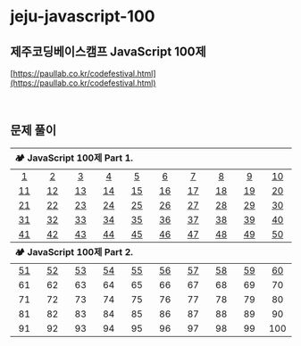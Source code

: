 # jeju-javascript-100

## 제주코딩베이스캠프 JavaScript 100제

[https://paullab.co.kr/codefestival.html](https://paullab.co.kr/codefestival.html)

<br>

## 문제 풀이

<table style="text-align:center;">
    <thead align="left">
        <tr>
            <th width="100%" colspan="10">🏕 JavaScript 100제 Part 1.</th>
        </tr>
    </thead>
    <tbody>
        <tr align="center">
            <td width="80px"><a href="./part1/1.js">1</a></td>
            <td width="80px"><a href="./part1/2.js">2</a></td>
            <td width="80px"><a href="./part1/3.js">3</a></td>
            <td width="80px"><a href="./part1/4.js">4</a></td>
            <td width="80px"><a href="./part1/5.js">5</a></td>
            <td width="80px"><a href="./part1/6.js">6</a></td>
            <td width="80px"><a href="./part1/7.js">7</a></td>
            <td width="80px"><a href="./part1/8.js">8</a></td>
            <td width="80px"><a href="./part1/9.js">9</a></td>
            <td width="80px"><a href="./part1/10.js">10</a></td>
        </tr>
        <tr align="center">
            <td><a href="./part1/11.js">11</a></td>
            <td><a href="./part1/12.js">12</a></td>
            <td><a href="./part1/13.js">13</a></td>
            <td><a href="./part1/14.js">14</a></td>
            <td><a href="./part1/15.js">15</a></td>
            <td><a href="./part1/16.js">16</a></td>
            <td><a href="./part1/17.js">17</a></td>
            <td><a href="./part1/18.js">18</a></td>
            <td><a href="./part1/19.js">19</a></td>
            <td><a href="./part1/20.js">20</a></td>
        </tr>
        <tr align="center">
            <td><a href="./part1/21.js">21</a></td>
            <td><a href="./part1/21.js">22</a></td>
            <td><a href="./part1/21.js">23</a></td>
            <td><a href="./part1/21.js">24</a></td>
            <td><a href="./part1/21.js">25</a></td>
            <td><a href="./part1/26.js">26</a></td>
            <td><a href="./part1/27.js">27</a></td>
            <td><a href="./part1/28.js">28</a></td>
            <td><a href="./part1/29.js">29</a></td>
            <td><a href="./part1/30.js">30</a></td>
        </tr>
        <tr align="center">
            <td><a href="./part1/31.js">31</a></td>
            <td><a href="./part1/32.js">32</a></td>
            <td><a href="./part1/33.js">33</a></td>
            <td><a href="./part1/34.js">34</a></td>
            <td><a href="./part1/35.js">35</a></td>
            <td><a href="./part1/36.js">36</a></td>
            <td><a href="./part1/37.js">37</a></td>
            <td><a href="./part1/38.js">38</a></td>
            <td><a href="./part1/39.js">39</a></td>
            <td><a href="./part1/40.js">40</a></td>
        </tr>
        <tr align="center">
            <td><a href="./part1/41.js">41</a></td>
            <td><a href="./part1/42.js">42</a></td>
            <td><a href="./part1/43.js">43</a></td>
            <td><a href="./part1/44.js">44</a></td>
            <td><a href="./part1/45.js">45</a></td>
            <td><a href="./part1/46.js">46</a></td>
            <td><a href="./part1/47.js">47</a></td>
            <td><a href="./part1/48.js">48</a></td>
            <td><a href="./part1/49.js">49</a></td>
            <td><a href="./part1/50.js">50</a></td>
        </tr>
    </tbody>
    <thead align="left">
        <tr>
            <th width="100%" colspan="10">🏕 JavaScript 100제 Part 2.</th>
        </tr>
    </thead>
    <tbody>
        <tr align="center">
            <td><a href="./part2/51.js">51</a></td>
            <td><a href="./part2/52.js">52</a></td>
            <td><a href="./part2/53.js">53</a></td>
            <td><a href="./part2/54.js">54</a></td>
            <td><a href="./part2/55.js">55</a></td>
            <td><a href="./part2/56.js">56</a></td>
            <td><a href="./part2/57.js">57</a></td>
            <td><a href="./part2/58.js">58</a></td>
            <td><a href="./part2/59.js">59</a></td>
            <td><a href="./part2/60.js">60</a></td>
        </tr>
        <tr align="center">
            <td><a>61</a></td>
            <td><a>62</a></td>
            <td><a>63</a></td>
            <td><a>64</a></td>
            <td><a>65</a></td>
            <td><a>66</a></td>
            <td><a>67</a></td>
            <td><a>68</a></td>
            <td><a>69</a></td>
            <td><a>70</a></td>
        </tr>
        <tr align="center">
            <td><a>71</a></td>
            <td><a>72</a></td>
            <td><a>73</a></td>
            <td><a>74</a></td>
            <td><a>75</a></td>
            <td><a>76</a></td>
            <td><a>77</a></td>
            <td><a>78</a></td>
            <td><a>79</a></td>
            <td><a>80</a></td>
        </tr>
        <tr align="center">
            <td><a>81</a></td>
            <td><a>82</a></td>
            <td><a>83</a></td>
            <td><a>84</a></td>
            <td><a>85</a></td>
            <td><a>86</a></td>
            <td><a>87</a></td>
            <td><a>88</a></td>
            <td><a>89</a></td>
            <td><a>90</a></td>
        </tr>
        <tr align="center">
            <td><a>91</a></td>
            <td><a>92</a></td>
            <td><a>93</a></td>
            <td><a>94</a></td>
            <td><a>95</a></td>
            <td><a>96</a></td>
            <td><a>97</a></td>
            <td><a>98</a></td>
            <td><a>99</a></td>
            <td><a>100</a></td>
        </tr>
    </tbody>
</table>
